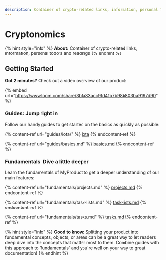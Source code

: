 ```yaml
---
description: Container of crypto-related links, information, personal todo's and readings
---
```


# Cryptonomics

{% hint style="info" %}
**About:** Container of crypto-related links, information, personal todo's and readings
{% endhint %}

>

## Getting Started

**Got 2 minutes?** Check out a video overview of our product:

{% embed url="https://www.loom.com/share/3bfa83acc9fd41b7b98b803ba9197d90" %}

### Guides: Jump right in

Follow our handy guides to get started on the basics as quickly as possible:

{% content-ref url="guides/iota/" %}
[iota](guides/iota/)
{% endcontent-ref %}

{% content-ref url="guides/basics.md" %}
[basics.md](guides/basics.md)
{% endcontent-ref %}

### Fundamentals: Dive a little deeper

Learn the fundamentals of MyProduct to get a deeper understanding of our main features:

{% content-ref url="fundamentals/projects.md" %}
[projects.md](fundamentals/projects.md)
{% endcontent-ref %}

{% content-ref url="fundamentals/task-lists.md" %}
[task-lists.md](fundamentals/task-lists.md)
{% endcontent-ref %}

{% content-ref url="fundamentals/tasks.md" %}
[tasks.md](fundamentals/tasks.md)
{% endcontent-ref %}

{% hint style="info" %}
**Good to know:** Splitting your product into fundamental concepts, objects, or areas can be a great way to let readers deep dive into the concepts that matter most to them. Combine guides with this approach to 'fundamentals' and you're well on your way to great documentation!
{% endhint %}
